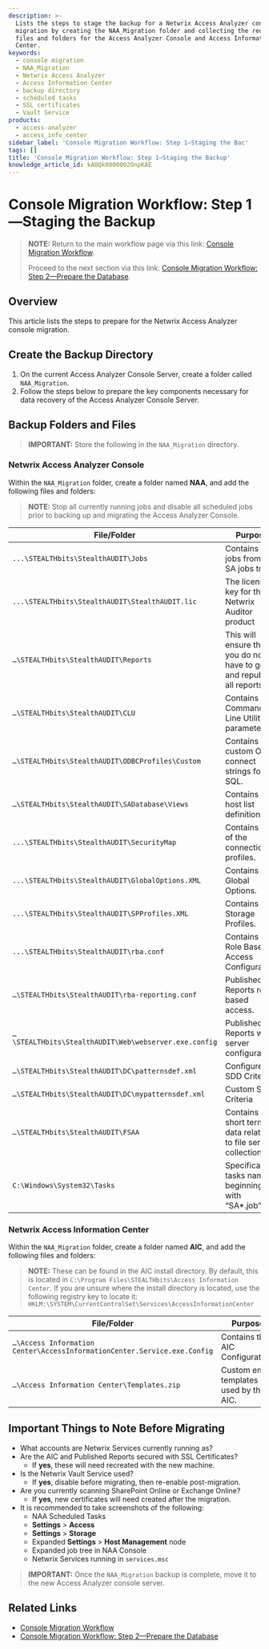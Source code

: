 ```yaml
---
description: >-
  Lists the steps to stage the backup for a Netwrix Access Analyzer console
  migration by creating the NAA_Migration folder and collecting the required
  files and folders for the Access Analyzer Console and Access Information
  Center.
keywords:
  - console migration
  - NAA_Migration
  - Netwrix Access Analyzer
  - Access Information Center
  - backup directory
  - scheduled tasks
  - SSL certificates
  - Vault Service
products:
  - access-analyzer
  - access_info_center
sidebar_label: 'Console Migration Workflow: Step 1—Staging the Bac'
tags: []
title: 'Console Migration Workflow: Step 1—Staging the Backup'
knowledge_article_id: kA0Qk0000002OnpKAE
---
```


# Console Migration Workflow: Step 1—Staging the Backup

> **NOTE:** Return to the main workflow page via this link: [Console Migration Workflow](/docs/kb/accessanalyzer/console-migration-workflow.md).
>
> Proceed to the next section via this link: [Console Migration Workflow: Step 2—Prepare the Database](/docs/kb/accessanalyzer/console-migration-workflow-step-2-prepare-the-database).

## Overview

This article lists the steps to prepare for the Netwrix Access Analyzer console migration.

## Create the Backup Directory

1. On the current Access Analyzer Console Server, create a folder called `NAA_Migration`.
2. Follow the steps below to prepare the key components necessary for data recovery of the Access Analyzer Console Server.

## Backup Folders and Files

> **IMPORTANT:** Store the following in the `NAA_Migration` directory.

### Netwrix Access Analyzer Console

Within the `NAA_Migration` folder, create a folder named **NAA**, and add the following files and folders:

> **NOTE:** Stop all currently running jobs and disable all scheduled jobs prior to backing up and migrating the Access Analyzer Console.

| File/Folder | Purpose |
|---|---|
| `...\STEALTHbits\StealthAUDIT\Jobs` | Contains the jobs from the SA jobs tree. |
| `...\STEALTHbits\StealthAUDIT\StealthAUDIT.lic` | The license key for the Netwrix Auditor product |
| `…\STEALTHbits\StealthAUDIT\Reports` | This will ensure that you do not have to go and republish all reports |
| `…\STEALTHbits\StealthAUDIT\CLU` | Contains any Command Line Utility parameters. |
| `…\STEALTHbits\StealthAUDIT\ODBCProfiles\Custom` | Contains any custom ODBC connect strings for SQL. |
| `…\STEALTHbits\StealthAUDIT\SADatabase\Views` | Contains the host list definitions. |
| `...\STEALTHbits\StealthAUDIT\SecurityMap` | Contains all of the connection profiles. |
| `...\STEALTHbits\StealthAUDIT\GlobalOptions.XML` | Contains the Global Options. |
| `...\STEALTHbits\StealthAUDIT\SPProfiles.XML` | Contains the Storage Profiles. |
| `...\STEALTHbits\StealthAUDIT\rba.conf` | Contains the Role Based Access Configuration. |
| `…\STEALTHbits\StealthAUDIT\rba-reporting.conf` | Published Reports role-based access. |
| `…\STEALTHbits\StealthAUDIT\Web\webserver.exe.config` | Published Reports web server configuration. |
| `…\STEALTHbits\StealthAUDIT\DC\patternsdef.xml` | Configured SDD Criteria |
| `…\STEALTHbits\StealthAUDIT\DC\mypatternsdef.xml` | Custom SDD Criteria |
| `…\STEALTHbits\StealthAUDIT\FSAA` | Contains short term data related to file server collections |
| `C:\Windows\System32\Tasks` | Specifically tasks names beginning with “SA*.job” |

### Netwrix Access Information Center

Within the `NAA_Migration` folder, create a folder named **AIC**, and add the following files and folders:

> **NOTE:** These can be found in the AIC install directory. By default, this is located in `C:\Program Files\STEALTHbits\Access Information Center`. If you are unsure where the install directory is located, use the following registry key to locate it: `HKLM:\SYSTEM\CurrentControlSet\Services\AccessInformationCenter`

| File/Folder | Purpose |
|---|---|
| `…\Access Information Center\AccessInformationCenter.Service.exe.Config` | Contains the AIC Configuration. |
| `…\Access Information Center\Templates.zip` | Custom email templates used by the AIC. |

## Important Things to Note Before Migrating

- What accounts are Netwrix Services currently running as?
- Are the AIC and Published Reports secured with SSL Certificates?
  - If **yes**, these will need recreated with the new machine.
- Is the Netwrix Vault Service used?
  - If **yes**, disable before migrating, then re-enable post-migration.
- Are you currently scanning SharePoint Online or Exchange Online?
  - If **yes**, new certificates will need created after the migration.
- It is recommended to take screenshots of the following:
  - NAA Scheduled Tasks
  - **Settings** > **Access**
  - **Settings** > **Storage**
  - Expanded **Settings** > **Host Management** node
  - Expanded job tree in NAA Console
  - Netwrix Services running in `services.msc`

> **IMPORTANT:** Once the `NAA_Migration` backup is complete, move it to the new Access Analyzer console server.

## Related Links

- [Console Migration Workflow](/docs/kb/accessanalyzer/console-migration-workflow.md)
- [Console Migration Workflow: Step 2—Prepare the Database](/docs/kb/accessanalyzer/console-migration-workflow-step-2-prepare-the-database)
